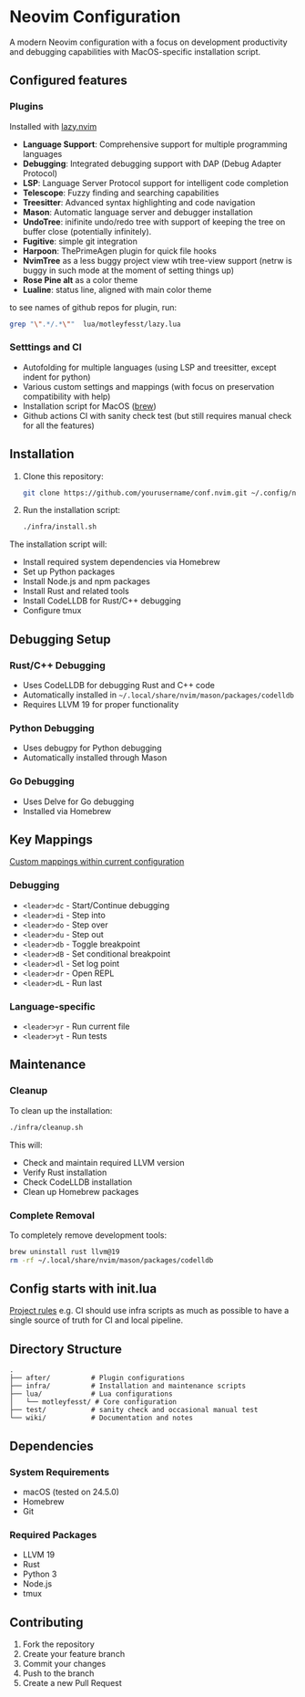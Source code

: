 # Neovim Configuration

A modern Neovim configuration with a focus on development productivity and debugging capabilities with MacOS-specific installation script.

## Configured features

### Plugins

Installed with [lazy.nvim](https://github.com/folke/lazy.nvim)

- **Language Support**: Comprehensive support for multiple programming languages
- **Debugging**: Integrated debugging support with DAP (Debug Adapter Protocol)
- **LSP**: Language Server Protocol support for intelligent code completion
- **Telescope**: Fuzzy finding and searching capabilities
- **Treesitter**: Advanced syntax highlighting and code navigation
- **Mason**: Automatic language server and debugger installation
- **UndoTree**: inifinite undo/redo tree with support of keeping the tree on buffer close (potentially infinitely).
- **Fugitive**: simple git integration
- **Harpoon**: ThePrimeAgen plugin for quick file hooks
- **NvimTree** as a less buggy project view wtih tree-view support (netrw is buggy in such mode at the moment of setting things up)
- **Rose Pine alt** as a color theme
- **Lualine**: status line, aligned with main color theme

to see names of github repos for plugin, run:

```sh
grep "\".*/.*\""  lua/motleyfesst/lazy.lua
```

### Setttings and CI

- Autofolding for multiple languages (using LSP and treesitter, except indent for python)
- Various custom settings and mappings (with focus on preservation compatibility with help)
- Installation script for MacOS ([brew](https://brew.sh/))
- Github actions CI with sanity check test (but still requires manual check for all the features)

## Installation

1. Clone this repository:
   ```bash
   git clone https://github.com/yourusername/conf.nvim.git ~/.config/nvim
   ```

2. Run the installation script:
   ```bash
   ./infra/install.sh
   ```

The installation script will:
- Install required system dependencies via Homebrew
- Set up Python packages
- Install Node.js and npm packages
- Install Rust and related tools
- Install CodeLLDB for Rust/C++ debugging
- Configure tmux

## Debugging Setup

### Rust/C++ Debugging
- Uses CodeLLDB for debugging Rust and C++ code
- Automatically installed in `~/.local/share/nvim/mason/packages/codelldb`
- Requires LLVM 19 for proper functionality

### Python Debugging
- Uses debugpy for Python debugging
- Automatically installed through Mason

### Go Debugging
- Uses Delve for Go debugging
- Installed via Homebrew

## Key Mappings

[Custom mappings within current configuration](wiki/mappings.md)

### Debugging
- `<leader>dc` - Start/Continue debugging
- `<leader>di` - Step into
- `<leader>do` - Step over
- `<leader>du` - Step out
- `<leader>db` - Toggle breakpoint
- `<leader>dB` - Set conditional breakpoint
- `<leader>dl` - Set log point
- `<leader>dr` - Open REPL
- `<leader>dL` - Run last

### Language-specific
- `<leader>yr` - Run current file
- `<leader>yt` - Run tests

## Maintenance

### Cleanup
To clean up the installation:
```bash
./infra/cleanup.sh
```

This will:
- Check and maintain required LLVM version
- Verify Rust installation
- Check CodeLLDB installation
- Clean up Homebrew packages

### Complete Removal
To completely remove development tools:
```bash
brew uninstall rust llvm@19
rm -rf ~/.local/share/nvim/mason/packages/codelldb
```

## Config starts with init.lua

[Project rules](wiki/ai_context.md)
e.g. CI should use infra scripts as much as possible to have a single source of truth for CI and local pipeline.

## Directory Structure

```
.
├── after/          # Plugin configurations
├── infra/          # Installation and maintenance scripts
├── lua/            # Lua configurations
│   └── motleyfesst/ # Core configuration
├── test/           # sanity check and occasional manual test
└── wiki/           # Documentation and notes
```

## Dependencies

### System Requirements
- macOS (tested on 24.5.0)
- Homebrew
- Git

### Required Packages
- LLVM 19
- Rust
- Python 3
- Node.js
- tmux

## Contributing

1. Fork the repository
2. Create your feature branch
3. Commit your changes
4. Push to the branch
5. Create a new Pull Request

